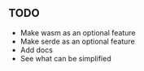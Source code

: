 TODO
  - 
  - Make wasm as an optional feature
  - Make serde as an optional feature
  - Add docs
  - See what can be simplified